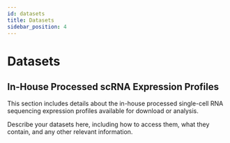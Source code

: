 ```yaml
---
id: datasets
title: Datasets
sidebar_position: 4
---
```


# Datasets

## In-House Processed scRNA Expression Profiles

This section includes details about the in-house processed single-cell RNA sequencing expression profiles available for download or analysis.

Describe your datasets here, including how to access them, what they contain, and any other relevant information.
